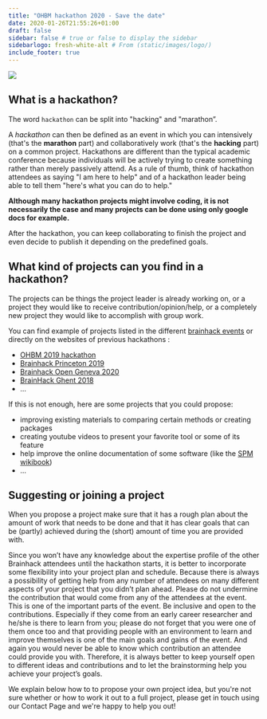 ```yaml
---
title: "OHBM hackathon 2020 - Save the date"
date: 2020-01-26T21:55:26+01:00
draft: false
sidebar: false # true or false to display the sidebar
sidebarlogo: fresh-white-alt # From (static/images/logo/)
include_footer: true
---
```


![](landing_hackathon_2020.jpg)



## What is a hackathon?

The word `hackathon` can be split into "hacking" and "marathon”.





A *hackathon* can then be defined as an event in which you can intensively (that's the **marathon** part) and collaboratively work (that's the **hacking** part) on a common project. Hackathons are different than the typical academic conference because individuals will be actively trying to create something rather than merely passively attend. As a rule of thumb, think of hackathon attendees as saying "I am here to help" and of a hackathon leader being able to tell them "here's what you can do to help."

**Although many hackathon projects might involve coding, it is not necessarily the case and many projects can be done using only google docs for example.**

After the hackathon, you can keep collaborating to finish the project and even decide to publish it depending on the predefined goals.

## What kind of projects can you find in a hackathon?

The projects can be things the project leader is already working on, or a project they would like to receive contribution/opinion/help, or a completely new project they would like to accomplish with group work.

You can find example of projects listed in the different [brainhack events](http://www.brainhack.org/) or directly on the websites of previous hackathons :

- [OHBM 2019 hackathon](https://github.com/ohbm/hackathon2019/issues)
- [Brainhack Princeton 2019](https://github.com/brainhack-princeton/brainhack-princeton-2019)
- [Brainhack Open Geneva 2020](https://brainhack.ch/#portfolio)
- [BrainHack Ghent 2018](https://brainhackghent.github.io)
- ...

If this is not enough, here are some projects that you could propose:
- improving existing materials to comparing certain methods or creating packages
- creating youtube videos to present your favorite tool or some of its feature
- help improve the online documentation of some software (like the [SPM wikibook](https://en.wikibooks.org/wiki/SPM))
- ...


## Suggesting or joining a project

When you propose a project make sure that it has a rough plan about the amount of work that needs to be done and that it has clear goals that can be (partly) achieved during the (short) amount of time you are provided with.

Since you won’t have any knowledge about the expertise profile of the other Brainhack attendees until the hackathon starts, it is better to incorporate some flexibility into your project plan and schedule. Because there is always a possibility of getting help from any number of attendees on many different aspects of your project that you didn’t plan ahead. Please do not undermine the contribution that would come from any of the attendees at the event. This is one of the important parts of the event. Be inclusive and open to the contributions. Especially if they come from an early career researcher and he/she is there to learn from you; please do not forget that you were one of them once too and that providing people with an environment to learn and improve themselves is one of the main goals and gains of the event. And again you would never be able to know which contribution an attendee could provide you with. Therefore, it is always better to keep yourself open to different ideas and contributions and to let the brainstorming help you achieve your project’s goals.

We explain below how to to propose your own project idea, but you're not sure whether or how to work it out to a full project, please get in touch using our Contact Page and we're happy to help you out!
